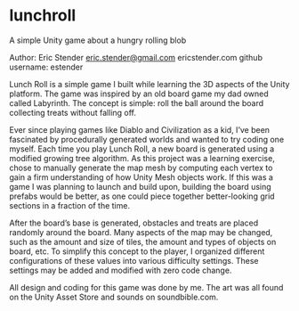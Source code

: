 # lunchroll
A simple Unity game about a hungry rolling blob

Author:
Eric Stender
eric.stender@gmail.com
ericstender.com
github username: estender

Lunch Roll is a simple game I built while learning the 3D aspects of the Unity platform. The game was inspired by an old board game my dad owned called Labyrinth. The concept is simple: roll the ball around the board collecting treats without falling off.

Ever since playing games like Diablo and Civilization as a kid, I’ve been fascinated by procedurally generated worlds and wanted to try coding one myself. Each time you play Lunch Roll, a new board is generated using a modified growing tree algorithm. As this project was a learning exercise, chose to manually generate the map mesh by computing each vertex to gain a firm understanding of how Unity Mesh objects work. If this was a game I was planning to launch and build upon, building the board using prefabs would be better, as one could piece together better-looking grid sections in a fraction of the time.

After the board’s base is generated, obstacles and treats are placed randomly around the board. Many aspects of the map may be changed, such as the amount and size of tiles, the amount and types of objects on board, etc. To simplify this concept to the player, I organized different configurations of these values into various difficulty settings. These settings may be added and modified with zero code change.

All design and coding for this game was done by me. The art was all found on the Unity Asset Store and sounds on soundbible.com.
